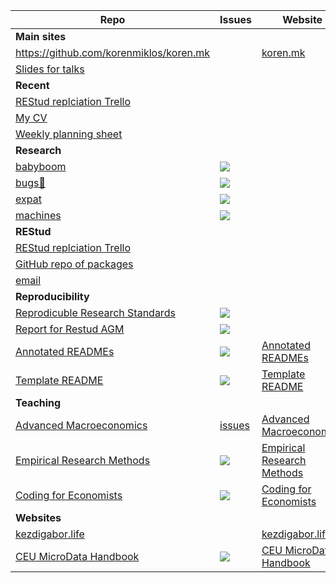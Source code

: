 | Repo | Issues | Website |
|---|---|---|
| **Main sites** |
| https://github.com/korenmiklos/koren.mk | | [koren.mk](https://koren.mk) |
| [Slides for talks](https://github.com/korenmiklos/talks) |
| **Recent** |
| [REStud replciation Trello](https://trello.com/b/7YNdeENt/restud-replications) |
| [My CV](https://koren.mk/cv/) |
| [Weekly planning sheet](https://docs.google.com/spreadsheets/d/1tF3LbvCgQbkll06U4WMNfOK8PLZkxz3zXCwfSFQ1XOc/edit#gid=423472704) |
| **Research** |
| [babyboom](https://github.com/korenmiklos/babyboom) | [<img src="https://img.shields.io/github/issues/korenmiklos/babyboom"/>](https://github.com/korenmiklos/babyboom/issues) | |
| [bugs🐞](https://github.com/korenmiklos/bugs) | [<img src="https://img.shields.io/github/issues/korenmiklos/bugs"/>](https://github.com/korenmiklos/bugs/issues) | |
| [expat](https://github.com/korenmiklos/expat-analysis) | [<img src="https://img.shields.io/github/issues/korenmiklos/expat-analysis"/>](https://github.com/korenmiklos/expat-analysis/issues) | |
| [machines](https://github.com/ceumicrodata/machines) | [<img src="https://img.shields.io/github/issues/ceumicrodata/machines"/>](https://github.com/ceumicrodata/machines/issues) | |
| **REStud** |
| [REStud replciation Trello](https://trello.com/b/7YNdeENt/restud-replications) |
| [GitHub repo of packages](https://github.com/orgs/restud-replication-packages/repositories?type=all) |
| [email](https://webmail.cloudemail365.com/owa/#path=/mail) |
| **Reproducibility** |
| [Reprodicuble Research Standards](https://github.com/REStud/guidance) | [<img src="https://img.shields.io/github/issues/restud/guidance"/>](https://github.com/REStud/guidance/issues) |
| [Report for Restud AGM](https://github.com/REStud/report) | [<img src="https://img.shields.io/github/issues/restud/report"/>](https://github.com/REStud/report/issues) |
| [Annotated READMEs](https://github.com/REStud/annotated-READMEs) | [<img src="https://img.shields.io/github/issues/restud/annotated-READMEs"/>](https://github.com/REStud/annotated-READMEs/issues) | [Annotated READMEs](https://restud.github.io/annotated-READMEs/public/) |
| [Template README](https://github.com/REStud/templatereadme.org) | [<img src="https://img.shields.io/github/issues/restud/templatereadme.org"/>](https://github.com/REStud/templatereadme.org/issues) | [Template README](https://templatereadme.org) |
| **Teaching** |
| [Advanced Macroeconomics](https://github.com/CEU-Economics-and-Business/ECBS-6001-Advanced-Macroeconomics) | [issues](*/issues) | [Advanced Macroeconomics](https://CEU-Economics-and-Business.github.io/ECBS-6001-Advanced-Macroeconomics)|
| [Empirical Research Methods](https://github.com/ceu-economics-and-business/2021-11-02-ECBS-6233/) | [<img src="https://img.shields.io/github/issues/ceu-economics-and-business/2021-11-02-ECBS-6233"/>](https://github.com/ceu-economics-and-business/2021-11-02-ECBS-6233/issues) | [Empirical Research Methods](https://ceu-economics-and-business.github.io/2021-11-02-ECBS-6233/) |
| [Coding for Economists](https://github.com/CEU-Economics-and-Business/2020-11-10-ECBS-5241-Coding-for-Economists) | [<img src="https://img.shields.io/github/issues/ceu-economics-and-business/2020-11-10-ECBS-5241-Coding-for-Economists"/>](https://github.com/CEU-Economics-and-Business/2020-11-10-ECBS-5241-Coding-for-Economists/issues) | [Coding for Economists](https://ceu-economics-and-business.github.io/2020-11-10-ECBS-5241-Coding-for-Economists/) |
| **Websites** | 
| [kezdigabor.life](https://github.com/korenmiklos/kezdigabor.life) | | [kezdigabor.life](https://kezdigabor.life) |
| [CEU MicroData Handbook](https://github.com/ceumicrodata/handbook) | [<img src="https://img.shields.io/github/issues/ceumicrodata/handbook"/>](https://github.com/ceumicrodata/handbook/issues) | [CEU MicroData Handbook](https://handbook.microdata.io) |

